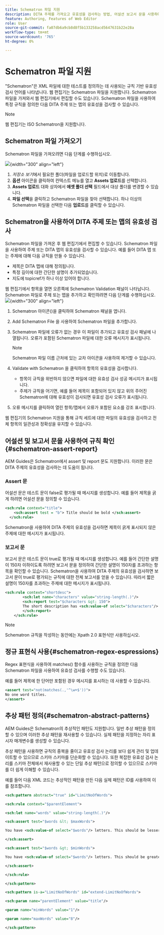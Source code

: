 ```yaml
---
title: Schematron 파일 지원
description: DITA 주제를 가져오고 유효성을 검사하는 방법, 어설션 보고서 문을 사용하여 규칙을 확인하는 방법, 정규 표현식을 사용하는 방법 및 AEM Guides의 Schematron 파일에서 추상 패턴을 정의하는 방법에 대해 알아봅니다.
feature: Authoring, Features of Web Editor
role: User
source-git-commit: fa07db6a9cb8d8f5b133258acd5647631b22e28a
workflow-type: tm+mt
source-wordcount: '765'
ht-degree: 0%

---
```


# Schematron 파일 지원

&quot;Schematron&quot;은 XML 파일에 대한 테스트를 정의하는 데 사용되는 규칙 기반 유효성 검사 언어를 나타냅니다. 웹 편집기는 Schematron 파일을 지원합니다. Schematron 파일을 가져와서 웹 편집기에서 편집할 수도 있습니다. Schematron 파일을 사용하여 특정 규칙을 정의한 다음 DITA 주제 또는 맵의 유효성을 검사할 수 있습니다.

>[!NOTE]
>
> 웹 편집기는 ISO Schematron을 지원합니다.


## Schematron 파일 가져오기

Schematron 파일을 가져오려면 다음 단계를 수행하십시오.

![](images/scematron-panel-add.png){width="300" align="left"}

1. *저장소 보기*&#x200B;에서 필요한 폴더(파일을 업로드할 위치)로 이동합니다.
1. **옵션** 아이콘을 클릭하여 컨텍스트 메뉴를 열고 **Assets 업로드**&#x200B;를 선택합니다.
1. **Assets 업로드** 대화 상자에서 **에셋 폴더 선택** 필드에서 대상 폴더를 변경할 수 있습니다.
1. **파일 선택**&#x200B;을 클릭하고 Schematron 파일을 찾아 선택합니다. 하나 이상의 Schematron 파일을 선택한 다음 **업로드**&#x200B;를 클릭할 수 있습니다.

## Schematron을 사용하여 DITA 주제 또는 맵의 유효성 검사

Schematron 파일을 가져온 후 웹 편집기에서 편집할 수 있습니다. Schematron 파일을 사용하여 주제 또는 DITA 맵의 유효성을 검사할 수 있습니다. 예를 들어 DITA 맵 또는 주제에 대해 다음 규칙을 만들 수 있습니다.

* 제목은 DITA 맵에 대해 정의됩니다.
* 특정 길이에 대한 간단한 설명이 추가되었습니다.
* 지도에 topicref가 하나 이상 있어야 합니다.

웹 편집기에서 항목을 열면 오른쪽에 Schematron Validation 패널이 나타납니다. Schematron 파일로 주제 또는 맵을 추가하고 확인하려면 다음 단계를 수행하십시오.
![](images/schematron-validate.png){width="300" align="left"}

1. Schematron 아이콘()을 클릭하여 Schematron 패널을 엽니다.
1. Add Schematron File 을 사용하여 Schematron 파일을 추가합니다.
1. Schematron 파일에 오류가 없는 경우 이 파일이 추가되고 유효성 검사 패널에 나열됩니다. 오류가 포함된 Schematron 파일에 대한 오류 메시지가 표시됩니다.
   >[!NOTE]
   >
   >Schematron 파일 이름 근처에 있는 교차 아이콘을 사용하여 제거할 수 있습니다.
1. Validate with Schematron 을 클릭하여 항목의 유효성을 검사합니다.

   * 항목이 규칙을 위반하지 않으면 파일에 대한 유효성 검사 성공 메시지가 표시됩니다.
   * 주제가 규칙을 어기면, 예를 들어 제목이 포함되어 있지 않고 위의 주어진 Schematron에 대해 유효성이 검사되면 유효성 검사 오류가 표시됩니다.

1. 오류 메시지를 클릭하여 열린 항목/맵에서 오류가 포함된 요소를 강조 표시합니다.

웹 편집기의 Schematron 지원을 통해 규칙 세트에 대한 파일의 유효성을 검사하고 전체 항목의 일관성과 정확성을 유지할 수 있습니다.

## 어설션 및 보고서 문을 사용하여 규칙 확인{#schematron-assert-report}

AEM Guides은 Schematron에서 assert 및 report 문도 지원합니다. 이러한 문은 DITA 주제의 유효성을 검사하는 데 도움이 됩니다.

### Assert 문

어설션 문은 테스트 문이 false로 평가될 때 메시지를 생성합니다. 예를 들어 제목을 굵게 하려면 어설션 문을 정의할 수 있습니다.

```XML
<sch:rule context="title"> 
    <sch:assert test = "b"> Title should be bold </sch:assert>
  </sch:rule>
```

Schematron을 사용하여 DITA 주제의 유효성을 검사하면 제목이 굵게 표시되지 않은 주제에 대한 메시지가 표시됩니다.

### 보고서 문

보고서 문은 테스트 문이 true로 평가될 때 메시지를 생성합니다. 예를 들어 간단한 설명이 150자 이하이도록 하려면 보고서 문을 정의하여 간단한 설명이 150자를 초과하는 항목을 확인할 수 있습니다.
Schematron을 사용하여 DITA 주제의 유효성을 검사하면 보고서 문이 true로 평가되는 규칙에 대한 전체 보고서를 얻을 수 있습니다. 따라서 짧은 설명이 150자를 초과하는 주제에 대한 메시지가 표시됩니다.


```XML
<sch:rule context="shortdesc"> 
        <sch:let name="characters" value="string-length(.)"/> 
        <sch:report test="$characters &gt; 150">  
        The short description has <sch:value-of select="$characters"/> characters. It should contain more than 150 characters.      
        </sch:report>   
    </sch:rule> 
```

>[!NOTE]
>
> Schematron 규칙을 작성하는 동안에는 Xpath 2.0 표현식만 사용하십시오.

## 정규 표현식 사용{#schematron-regex-espressions}

Regex 표현식을 사용하여 matches() 함수를 사용하는 규칙을 정의한 다음 Schematron 파일을 사용하여 유효성 검사를 수행할 수도 있습니다.

예를 들어 제목에 한 단어만 포함된 경우 메시지를 표시하는 데 사용할 수 있습니다.

```XML
<assert test="not(matches(.,'^\w+$'))"> 
No one word titles.
</assert>  
```


## 추상 패턴 정의{#schematron-abstract-patterns}

AEM Guides은 Schematron의 추상적인 패턴도 지원합니다. 일반 추상 패턴을 정의할 수 있으며 이러한 추상 패턴을 재사용할 수 있습니다.  실제 패턴을 지정하는 자리 표시자 매개변수를 생성할 수 있습니다.


추상 패턴을 사용하면 규칙의 중복을 줄이고 유효성 검사 논리를 보다 쉽게 관리 및 업데이트할 수 있으므로 스키마 스키마를 단순화할 수 있습니다. 또한 복잡한 유효성 검사 논리를 스키마 전체에서 재사용할 수 있는 단일 추상 패턴으로 정의할 수 있으므로 스키마를 더 쉽게 이해할 수 있습니다.


예를 들어 다음 XML 코드는 추상적인 패턴을 만든 다음 실제 패턴은 ID를 사용하여 이를 참조합니다.

```XML
<sch:pattern abstract="true" id="LimitNoOfWords"> 

<sch:rule context="$parentElement"> 

<sch:let name="words" value="string-length(.)"/> 

<sch:assert test="$words &lt; $maxWords"> 

You have <sch:value-of select="$words"/> letters. This should be lesser than <sch:value-of select="$maxWords"/>. 

</sch:assert>  

<sch:assert test="$words &gt; $minWords"> 

You have <sch:value-of select="$words"/> letters. This should be greater than <sch:value-of select="$minWords"/>. 

</sch:assert>  

</sch:rule> 

</sch:pattern> 

<sch:pattern is-a="LimitNoOfWords" id="extend-LimitNoOfWords"> 

<sch:param name="parentElement" value="title"/> 

<param name="minWords" value="1"/> 

<param name="maxWords" value="8"/> 

</sch:pattern> 
```
